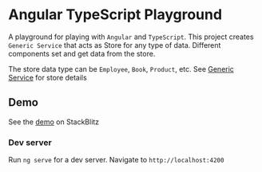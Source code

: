 # Angular TypeScript Playground

A playground for playing with `Angular` and `TypeScript`. This project creates `Generic Service` that acts as Store for any type of data. 
Different components set and get data from the store.

The store data type can be `Employee`, `Book`, `Product`, etc. See [Generic Service](src/app/store/entity-store.ts) for store details

## Demo
See the [demo](https://stackblitz.com/~/github.com/pavankjadda/angular-ts-playground) on StackBlitz

### Dev server
Run `ng serve` for a dev server. Navigate to `http://localhost:4200`
